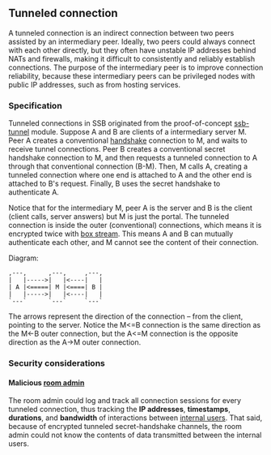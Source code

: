 ## Tunneled connection

A tunneled connection is an indirect connection between two peers assisted by an intermediary peer. Ideally, two peers could always connect with each other directly, but they often have unstable IP addresses behind NATs and firewalls, making it difficult to consistently and reliably establish connections. The purpose of the intermediary peer is to improve connection reliability, because these intermediary peers can be privileged nodes with public IP addresses, such as from hosting services.

### Specification

Tunneled connections in SSB originated from the proof-of-concept [ssb-tunnel](https://github.com/ssbc/ssb-tunnel) module. Suppose A and B are clients of a intermediary server M. Peer A creates a conventional [handshake](https://ssbc.github.io/scuttlebutt-protocol-guide/#handshake) connection to M, and waits to receive tunnel connections. Peer B creates a conventional secret handshake connection to M, and then requests a tunneled connection to A through that conventional connection (B-M). Then, M calls A, creating a tunneled connection where one end is attached to A and the other end is attached to B's request. Finally, B uses the secret handshake to authenticate A.

Notice that for the intermediary M, peer A is the server and B is the client (client calls, server answers) but M is just the portal. The tunneled connection is inside the outer (conventional) connections, which means it is encrypted twice with [box stream](https://ssbc.github.io/scuttlebutt-protocol-guide/#box-stream). This means A and B can mutually authenticate each other, and M cannot see the content of their connection.

Diagram:

```
,---,      ,---,     ,---,
|   |----->|   |<----|   |
| A |<=====| M |<====| B |
|   |----->|   |<----|   |
`---`      `---`     `---`
```

The arrows represent the direction of the connection – from the client, pointing to the server. Notice the M<=B connection is the same direction as the M<-B outer connection, but the A<=M connection is the opposite direction as the A->M outer connection.

### Security considerations

#### Malicious [room admin](../Stakeholders/Room%20admin.md)

The room admin could log and track all connection sessions for every tunneled connection, thus tracking the **IP addresses**, **timestamps**, **durations**, and **bandwidth** of interactions between [internal users](../Stakeholders/Internal%20user.md). That said, because of encrypted tunneled secret-handshake channels, the room admin could not know the contents of data transmitted between the internal users.

